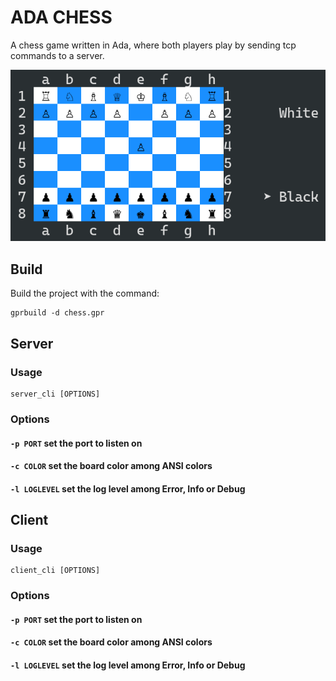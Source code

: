 # ADA CHESS

A chess game written in Ada, where both players play by sending tcp commands to a server.

![Board](.github/colored_board.png)

## Build

Build the project with the command:
```
gprbuild -d chess.gpr
```

## Server

### Usage

```
server_cli [OPTIONS]
```

### Options

#### `-p PORT` set the port to listen on
#### `-c COLOR` set the board color among ANSI colors
#### `-l LOGLEVEL` set the log level among Error, Info or Debug


## Client

### Usage

```
client_cli [OPTIONS]
```

### Options

#### `-p PORT` set the port to listen on
#### `-c COLOR` set the board color among ANSI colors
#### `-l LOGLEVEL` set the log level among Error, Info or Debug
